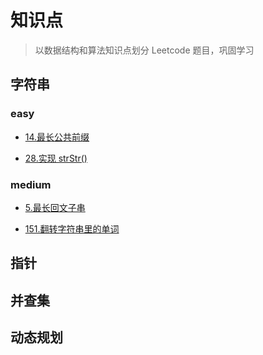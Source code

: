 # 知识点

> 以数据结构和算法知识点划分 Leetcode 题目，巩固学习

## 字符串

### easy

- [14.最长公共前缀](https://leetcode-cn.com/problems/longest-common-prefix/)

- [28.实现 strStr()](https://leetcode-cn.com/problems/implement-strstr/)

### medium

- [5.最长回文子串](https://leetcode-cn.com/problems/longest-palindromic-substring/)

- [151.翻转字符串里的单词](https://leetcode-cn.com/problems/reverse-words-in-a-string/)

## 指针

## 并查集

## 动态规划

